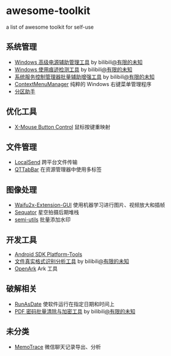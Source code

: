 # awesome-toolkit

a list of awesome toolkit for self-use

## 系统管理

- [Windows 高级电源辅助管理工具](./toolkit-without-url/Windows高级电源辅助管理工具.zip) by bilibili[@有限的未知](https://space.bilibili.com/1199158766)
- [Windows 使用痕迹检测工具](./toolkit-without-url/Windows使用痕迹检测工具.zip) by bilibili[@有限的未知](https://space.bilibili.com/1199158766)
- [系统服务控制管理器批量辅助增强工具](./toolkit-without-url/系统服务控制管理器批量辅助增强工具.zip) by bilibili[@有限的未知](https://space.bilibili.com/1199158766)
- [ContextMenuManager](https://github.com/BluePointLilac/ContextMenuManager) 纯粹的 Windows 右键菜单管理程序
- [分区助手](https://www.disktool.cn/download.html)

## 优化工具

- [X-Mouse Button Control](https://www.highrez.co.uk/downloads/XMouseButtonControl.htm) 鼠标按键重映射

## 文件管理

- [LocalSend](https://github.com/localsend/localsend) 跨平台文件传输
- [QTTabBar](http://qttabbar.wikidot.com/) 在资源管理器中使用多标签

## 图像处理

- [Waifu2x-Extension-GUI](https://github.com/AaronFeng753/Waifu2x-Extension-GUI) 使用机器学习进行图片、视频放大和插帧
- [Sequator](https://sites.google.com/view/sequator) 星空拍摄后期堆栈
- [semi-utils](https://github.com/leslievan/semi-utils) 批量添加水印

## 开发工具

- [Android SDK Platform-Tools](https://developer.android.com/tools/releases/platform-tools)
- [文件真实格式识别分析工具](./toolkit-without-url/文件真实格式识别分析工具.zip) by bilibili[@有限的未知](https://space.bilibili.com/1199158766)
- [OpenArk](https://github.com/BlackINT3/OpenArk) Ark 工具

## 破解相关

- [RunAsDate](https://www.nirsoft.net/utils/run_as_date.html) 使软件运行在指定日期和时间上
- [PDF 密码批量清除与加密工具](./toolkit-without-url/PDF密码批量清除与加密工具.zip) by bilibili[@有限的未知](https://space.bilibili.com/1199158766)

## 未分类

- [MemoTrace](https://github.com/LC044/WeChatMsg) 微信聊天记录导出、分析
